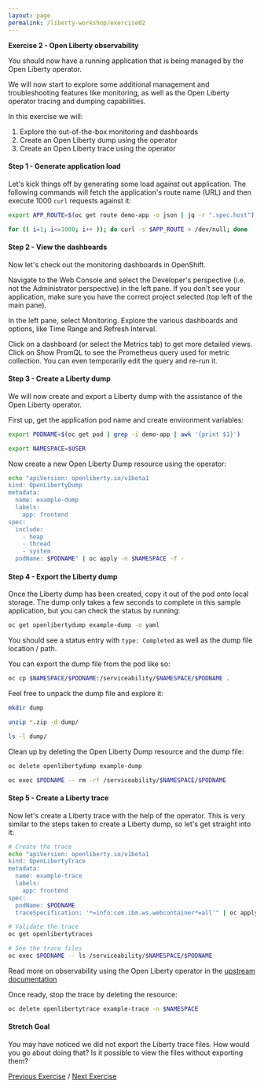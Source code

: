 ```yaml
---
layout: page
permalink: /liberty-workshop/exercise02
---
```

__Exercise 2 - Open Liberty observability__

You should now have a running application that is being managed by the Open Liberty operator.

We will now start to explore some additional management and troubleshooting features like monitoring, as well as the Open Liberty operator tracing and dumping capabilities.

In this exercise we will:
1. Explore the out-of-the-box monitoring and dashboards
1. Create an Open Liberty dump using the operator
1. Create an Open Liberty trace using the operator

#### Step 1 - Generate application load
Let's kick things off by generating some load against out application. The following commands will fetch the application's route name (URL) and then execute 1000 `curl` requests against it:
```bash
export APP_ROUTE=$(oc get route demo-app -o json | jq -r ".spec.host")

for (( i=1; i<=1000; i++ )); do curl -s $APP_ROUTE > /dev/null; done
```

#### Step 2 - View the dashboards
Now let's check out the monitoring dashboards in OpenShift.

Navigate to the Web Console and select the Developer's perspective (i.e. not the Administrator perspective) in the left pane. If you don't see your application, make sure you have the correct project selected (top left of the main pane).

In the left pane, select Monitoring. Explore the various dashboards and options, like Time Range and Refresh Interval.

Click on a dashboard (or select the Metrics tab) to get more detailed views. Click on Show PromQL to see the Prometheus query used for metric collection. You can even temporarily edit the query and re-run it.

#### Step 3 - Create a Liberty dump
We will now create and export a Liberty dump with the assistance of the Open Liberty operator.

First up, get the application pod name and create environment variables:
```bash
export PODNAME=$(oc get pod | grep -i demo-app | awk '{print $1}')

export NAMESPACE=$USER
```

Now create a new Open Liberty Dump resource using the operator:
```bash
echo "apiVersion: openliberty.io/v1beta1
kind: OpenLibertyDump
metadata:
  name: example-dump
  labels:
    app: frontend
spec:
  include:
    - heap
    - thread
    - system
  podName: $PODNAME" | oc apply -n $NAMESPACE -f -
```

#### Step 4 - Export the Liberty dump
Once the Liberty dump has been created, copy it out of the pod onto local storage. The dump only takes a few seconds to complete in this sample application, but you can check the status by running:
```bash
oc get openlibertydump example-dump -o yaml
```

You should see a status entry with `type: Completed` as well as the dump file location / path.

You can export the dump file from the pod like so:
```bash
oc cp $NAMESPACE/$PODNAME:/serviceability/$NAMESPACE/$PODNAME .
```

Feel free to unpack the dump file and explore it:
```bash
mkdir dump

unzip *.zip -d dump/

ls -l dump/
```

Clean up by deleting the Open Liberty Dump resource and the dump file:
```bash
oc delete openlibertydump example-dump

oc exec $PODNAME -- rm -rf /serviceability/$NAMESPACE/$PODNAME
```

#### Step 5 - Create a Liberty trace
Now let's create a Liberty trace with the help of the operator. This is very similar to the steps taken to create a Liberty dump, so let's get straight into it:
```bash
# Create the trace
echo "apiVersion: openliberty.io/v1beta1
kind: OpenLibertyTrace
metadata:
  name: example-trace
  labels:
    app: frontend
spec:
  podName: $PODNAME
  traceSpecification: '*=info:com.ibm.ws.webcontainer*=all'" | oc apply -n $NAMESPACE -f -

# Validate the trace
oc get openlibertytraces

# See the trace files
oc exec $PODNAME -- ls /serviceability/$NAMESPACE/$PODNAME
```

Read more on observability using the Open Liberty operator in the [upstream documentation](https://github.com/OpenLiberty/open-liberty-operator/blob/master/doc/observability-deployment.adoc)

Once ready, stop the trace by deleting the resource:
```bash
oc delete openlibertytrace example-trace -n $NAMESPACE
```

#### Stretch Goal
You may have noticed we did not export the Liberty trace files. How would you go about doing that? Is it possible to view the files without exporting them?

[Previous Exercise](exercise01) / [Next Exercise](exercise03)
